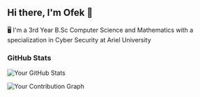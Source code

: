 ## Hi there, I'm Ofek 👋
🖥️ I'm a 3rd Year B.Sc Computer Science and Mathematics with a specialization in Cyber Security at Ariel University


### GitHub Stats

![Your GitHub Stats](https://github-readme-stats.vercel.app/api?username=ofekats&show_icons=true&hide_title=true&count_private=true&hide=prs)

![Your Contribution Graph](https://github-readme-streak-stats.herokuapp.com/?user=ofekats&hide_title=true&hide_border=true)



<!--
**ofekats/ofekats** is a ✨ _special_ ✨ repository because its `README.md` (this file) appears on your GitHub profile.

Here are some ideas to get you started:

- 🔭 I’m currently working on ...
- 🌱 I’m currently learning ...
- 👯 I’m looking to collaborate on ...
- 🤔 I’m looking for help with ...
- 💬 Ask me about ...
- 📫 How to reach me: ...
- 😄 Pronouns: ...
- ⚡ Fun fact: ...
-->
